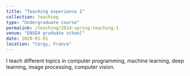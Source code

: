 ```yaml
---
title: "Teaching experience 1"
collection: teaching
type: "Undergraduate course"
permalink: /teaching/2014-spring-teaching-1
venue: "ENSEA graduate school"
date: 2020-01-01
location: "Cergy, France"
---
```



I teach different topics in computer programming, machine learning, deep learning, image processing, computer vision.

